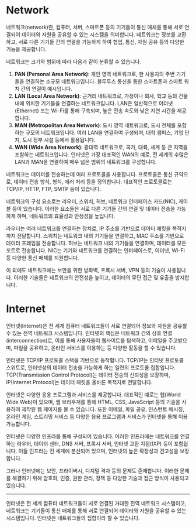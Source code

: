 <h1>Network</h1>
네트워크(network)란, 컴퓨터, 서버, 스마트폰 등의 기기들이 통신 매체를 통해 서로 연결되어 데이터와 자원을 공유할 수 있는 시스템을 의미합니다. 네트워크는 정보를 교환하고, 서로 다른 기기들 간의 연결을 가능하게 하여 협업, 통신, 자원 공유 등의 다양한 기능을 제공합니다.

네트워크는 크기와 범위에 따라 다음과 같이 분류할 수 있습니다.

1. **PAN (Personal Area Network)**: 개인 영역 네트워크로, 한 사용자의 주변 기기들을 연결하는 소규모 네트워크입니다. 블루투스 통신을 통한 스마트폰과 스마트 워치 간의 연결이 예시입니다.
2. **LAN (Local Area Network)**: 근거리 네트워크로, 가정이나 회사, 학교 등의 건물 내에 위치한 기기들을 연결하는 네트워크입니다. LAN은 일반적으로 이더넷(Ethernet) 또는 Wi-Fi를 통해 구축되며, 높은 전송 속도와 낮은 지연 시간을 제공합니다.
3. **MAN (Metropolitan Area Network)**: 도시 영역 네트워크로, 도시 전체를 포함하는 규모의 네트워크입니다. 여러 LAN을 연결하여 구성되며, 대학 캠퍼스, 기업 단지, 도시 정부 시설 등에서 활용됩니다.
4. **WAN (Wide Area Network)**: 광대역 네트워크로, 국가, 대륙, 세계 등 큰 지역을 포함하는 네트워크입니다. 인터넷은 가장 대표적인 WAN의 예로, 전 세계의 수많은 LAN과 MAN을 연결하여 매우 넓은 범위의 네트워크를 구성합니다.

네트워크는 데이터를 전송하는데 여러 프로토콜을 사용합니다. 프로토콜은 통신 규약으로, 데이터 전송 방식, 형식, 에러 처리 등을 정의합니다. 대표적인 프로토콜로는 TCP/IP, HTTP, FTP, SMTP 등이 있습니다.

네트워크의 구성 요소로는 라우터, 스위치, 허브, 네트워크 인터페이스 카드(NIC), 케이블 등이 있습니다. 이러한 요소들은 서로 다른 기기들 간의 연결 및 데이터 전송을 가능하게 하며, 네트워크의 효율성과 안정성을 높입니다.

라우터는 여러 네트워크를 연결하는 장치로, IP 주소를 기반으로 데이터 패킷을 목적지까지 전달합니다. 스위치는 네트워크 내의 기기들을 연결하고, MAC 주소를 기반으로 데이터 프레임을 전송합니다. 허브는 네트워크 내의 기기들을 연결하며, 데이터를 모든 포트로 전송합니다. NIC는 기기와 네트워크를 연결하는 인터페이스로, 이더넷, Wi-Fi 등 다양한 통신 매체를 지원합니다.

이 외에도 네트워크에는 보안을 위한 방화벽, 프록시 서버, VPN 등의 기술이 사용됩니다. 이러한 기술들은 네트워크의 안전성을 높이고, 데이터의 무단 접근 및 유출을 방지합니다.
<h1>Internet</h1>
인터넷(Internet)은 전 세계 컴퓨터 네트워크들이 서로 연결되어 정보와 자원을 공유할 수 있는 전역 네트워크 시스템입니다. 인터넷의 핵심은 네트워크 간의 상호 연결(interconnection)로, 이를 통해 사용자들이 웹사이트를 탐색하고, 이메일을 주고받으며, 파일을 공유하고, 온라인 서비스를 이용하는 등 다양한 활동을 할 수 있습니다.

인터넷은 TCP/IP 프로토콜 스택을 기반으로 동작합니다. TCP/IP는 인터넷 프로토콜 스위트로, 인터넷상의 데이터 전송을 가능하게 하는 일련의 프로토콜 집합입니다. TCP(Transmission Control Protocol)는 데이터 전송의 신뢰성을 보장하며, IP(Internet Protocol)는 데이터 패킷을 올바른 목적지로 전달합니다.

인터넷은 다양한 응용 프로그램과 서비스를 제공합니다. 대표적인 예로는 웹(World Wide Web)이 있으며, 웹 브라우저를 통해 HTML, CSS, JavaScript 등의 기술을 사용하여 제작된 웹 페이지를 볼 수 있습니다. 또한 이메일, 파일 공유, 인스턴트 메시징, 온라인 게임, 스트리밍 서비스 등 다양한 응용 프로그램과 서비스가 인터넷을 통해 이용 가능합니다.

인터넷은 다양한 인프라를 통해 구성되어 있습니다. 이러한 인프라에는 네트워크를 연결하는 라우터, 데이터 센터, DNS 서버, 프록시 서버, 인터넷 교환 지점(IXP) 등이 포함됩니다. 이들 인프라는 전 세계에 분산되어 있으며, 인터넷의 높은 확장성과 견고성을 보장합니다.

그러나 인터넷에는 보안, 프라이버시, 디지털 격차 등의 문제도 존재합니다. 이러한 문제를 해결하기 위해 암호화, 인증, 권한 관리, 정책 등 다양한 기술과 접근 방식이 사용되고 있습니다.

<hr>

인터넷은 전 세계 컴퓨터 네트워크들이 서로 연결된 거대한 전역 네트워크 시스템이고, 네트워크는 기기들이 통신 매체를 통해 서로 연결되어 데이터와 자원을 공유할 수 있는 시스템입니다. 인터넷은 네트워크들의 집합이라 할 수 있습니다.
